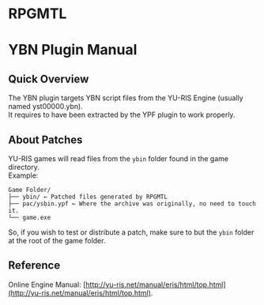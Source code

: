 # RPGMTL  
  
# YBN Plugin Manual  
  
## Quick Overview  
  
The YBN plugin targets YBN script files from the YU-RIS Engine (usually named yst00000.ybn).  
It requires to have been extracted by the YPF plugin to work properly.  
  
## About Patches  
  
YU-RIS games will read files from the `ybin` folder found in the game directory.  
Example:  
```console
Game Folder/
├── ybin/ ← Patched files generated by RPGMTL
├── pac/ysbin.ypf ← Where the archive was originally, no need to touch it.
└── game.exe
```  
So, if you wish to test or distribute a patch, make sure to but the `ybin` folder at the root of the game folder.  
  
## Reference  
  
Online Engine Manual: [http://yu-ris.net/manual/eris/html/top.html](http://yu-ris.net/manual/eris/html/top.html).  